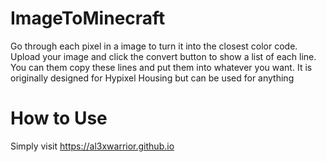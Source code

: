 # ImageToMinecraft
Go through each pixel in a image to turn it into the closest color code. Upload your image and click the convert button to show a list of each line. You can them copy these lines and put them into whatever you want. It is originally designed for Hypixel Housing but can be used for anything

# How to Use
Simply visit https://al3xwarrior.github.io
